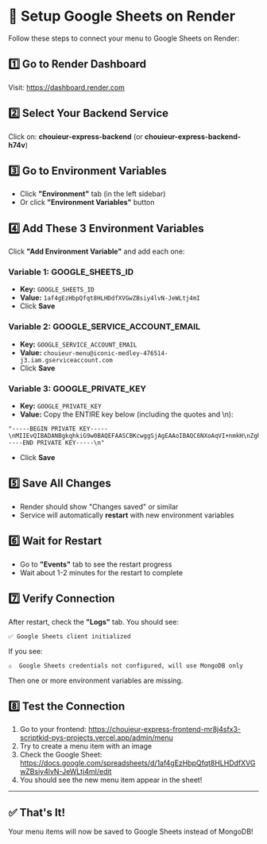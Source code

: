 # 🔧 Setup Google Sheets on Render

Follow these steps to connect your menu to Google Sheets on Render:

## 1️⃣ Go to Render Dashboard
Visit: https://dashboard.render.com

## 2️⃣ Select Your Backend Service
Click on: **chouieur-express-backend** (or **chouieur-express-backend-h74v**)

## 3️⃣ Go to Environment Variables
- Click **"Environment"** tab (in the left sidebar)
- Or click **"Environment Variables"** button

## 4️⃣ Add These 3 Environment Variables

Click **"Add Environment Variable"** and add each one:

### Variable 1: GOOGLE_SHEETS_ID
- **Key:** `GOOGLE_SHEETS_ID`
- **Value:** `1af4gEzHbpQfqt8HLHDdfXVGwZBsiy4lvN-JeWLtj4mI`
- Click **Save**

### Variable 2: GOOGLE_SERVICE_ACCOUNT_EMAIL
- **Key:** `GOOGLE_SERVICE_ACCOUNT_EMAIL`
- **Value:** `chouieur-menu@iconic-medley-476514-j3.iam.gserviceaccount.com`
- Click **Save**

### Variable 3: GOOGLE_PRIVATE_KEY
- **Key:** `GOOGLE_PRIVATE_KEY`
- **Value:** Copy the ENTIRE key below (including the quotes and \n):
```
"-----BEGIN PRIVATE KEY-----\nMIIEvQIBADANBgkqhkiG9w0BAQEFAASCBKcwggSjAgEAAoIBAQC6NXoAqVI+nmkH\nZghlGgHCDBjOoSS9r8t9SODEX7qneFJqBVMD++kPN65STaE1593jhGU7YrHbO6aQ\nfNycWsftSEHwaorr0lKTC5En/zx4obkAmfLmehTWgQkt+9WXGw0M7sqGVx32hA57\n/CxF/SqzqXUJiKaON65dAKlYE2rhd52GGT+Rj9bOfVqHL7X0hbstOmHtqtbT+S0X\njsxT8vH/B/KH9pYgCUL/fmPccy0ix7T0bq8vCYJhhE0EJzQVNs5Cd8OhRPCcbU0v\nm9khw1i+8v6O1G2ILCEWH6Gw8eHs++dSYgIyes/givubmoI2XyDp1VeDIp2ZMlPW\nT1qnQKCvAgMBAAECggEALlb/mSmKH65Begdg4HQz6swi4k1E/PXCQNgBo60lIOc3\nL05K5gtraQ+U0MOj8mvVEvlQThKWK3ZxUbTZHAoVhg38501EzIInrZNr2NXSgTzR\n8v3c7pGEHQu4spphAb0IJqdIfF0yxjX/+sf7ZqGF3nc1+pzowizGNjvjaNlQOHKk\n7N9d9fynrKS4Y4joyu/ThV4X/HdEHTxbb8i0Nv31WRcF9Yde+NBXpJOtBRJQYsO7\ndEo7uFdjP9CA4vBNIvA/BFR+4u+eJn2iXSu8r5q1L8Z8HQN00ur5Ei67AktEZE2d\n3+GHyIWsIrmehDqKAOKGzRbPaLTrxPA2FgEwJ/jklQKBgQDfT3Sz7vxH+PqTrEV4\nKGp7HNmSfDJ2e4IshsSu4bCqLJus5N9qymtrSApOQSq1kmku4OmH32bAFWo+xTa5\nQJ5T7ieg4/dKT5zW36z9v+v9jHuquOKBgyCBiQSQp21GoBykWdbH7YqzTOLfr/m0\nCQ6+sqYCv5ApTDwo8Ub3gAiYTQKBgQDVd6UK4UgWVgzTbIaMcEPdguGj/qe3IXsc\nqO2m0WJRwctuNhz+HDvJv4Qx+VCXMN7inyjz8YrMCqLWqnjnVfGEJ3HbIDbBTcx4\nPvazFZD+IDFe2MTuTDNDvZxSu+Uk7s252O7PiHrphKGZYEZd+QFff48iSsB9/Mzu\nzDZmEfka6wKBgH/oIO5XOsV2xQAEsp3KeIMf2TdgT/8xazRZ1RpeRzSR7HExfw7J\n9pEyaES+atopjHm/dcPPoCjxmzNs/pVJf+aPCL/NE33K8AjbgViur1tBNixpTcPk\n+Z94fdblL2A+oWk51B4b31An/+MkBqCqd3mfFhuI4efltKe223E0MrgZAoGBAKbA\nptmf8Esafzxta5GrZShVxGPyWxtweRaDU9pbeF17cKmwded/MKlCBUdwhacFkyce\nw8QELLOFn3zngDjeZyMgGQ3e1Ucduhs4vEhbEX+isE5yMSwhtG43YTUz+CVosqZ6\nMttFtxZR+Fay4WUpTgxGvg5ArKv/XiwwtFH5uklvAoGAUKMki0xhqzQd4Jcucj25\nrzvXfUI0PTaNLt80jptPDksOgvV8vplzLNz/493iGYuBBa8pT3aIV5SxJqQjlfKd\nelNvNUHpSDutT/NPRlt1+4AXIpfAxfIQo/dB3NJ8YgtzlPlVAN6yamt1yXk1l45S\nlwr20+75ACQF4WnvyzHG1rM=\n-----END PRIVATE KEY-----\n"
```
- Click **Save**

## 5️⃣ Save All Changes
- Render should show "Changes saved" or similar
- Service will automatically **restart** with new environment variables

## 6️⃣ Wait for Restart
- Go to **"Events"** tab to see the restart progress
- Wait about 1-2 minutes for the restart to complete

## 7️⃣ Verify Connection
After restart, check the **"Logs"** tab. You should see:
```
✅ Google Sheets client initialized
```

If you see:
```
⚠️  Google Sheets credentials not configured, will use MongoDB only
```
Then one or more environment variables are missing.

## 8️⃣ Test the Connection
1. Go to your frontend: https://chouieur-express-frontend-mr8j4sfx3-scriptkid-pys-projects.vercel.app/admin/menu
2. Try to create a menu item with an image
3. Check the Google Sheet: https://docs.google.com/spreadsheets/d/1af4gEzHbpQfqt8HLHDdfXVGwZBsiy4lvN-JeWLtj4mI/edit
4. You should see the new menu item appear in the sheet!

---

## ✅ That's It!

Your menu items will now be saved to Google Sheets instead of MongoDB!

